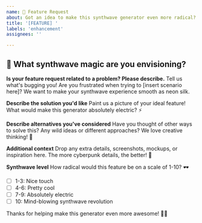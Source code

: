 ```yaml
---
name: 🌟 Feature Request
about: Got an idea to make this synthwave generator even more radical? Let's hear it!
title: '[FEATURE] '
labels: 'enhancement'
assignees: ''

---
```


## 🎵 What synthwave magic are you envisioning?

**Is your feature request related to a problem? Please describe.**
Tell us what's bugging you! Are you frustrated when trying to [insert scenario here]? We want to make your synthwave experience smooth as neon silk.

**Describe the solution you'd like**
Paint us a picture of your ideal feature! What would make this generator absolutely electric? ⚡

**Describe alternatives you've considered**
Have you thought of other ways to solve this? Any wild ideas or different approaches? We love creative thinking! 🎨

**Additional context**
Drop any extra details, screenshots, mockups, or inspiration here. The more cyberpunk details, the better! 🤖

**Synthwave level**
How radical would this feature be on a scale of 1-10? 🕶️
- [ ] 1-3: Nice touch
- [ ] 4-6: Pretty cool
- [ ] 7-9: Absolutely electric
- [ ] 10: Mind-blowing synthwave revolution

Thanks for helping make this generator even more awesome! 🌆✨
